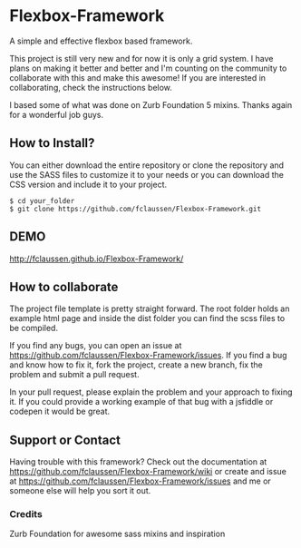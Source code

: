 # Flexbox-Framework
A simple and effective flexbox based framework.

This project is still very new and for now it is only a grid system. I have plans on making it better and better and I'm counting on the community to collaborate with this and make this awesome! If you are interested in collaborating, check the instructions below.

I based some of what was done on Zurb Foundation 5 mixins. Thanks again for a wonderful job guys.

## How to Install?
You can either download the entire repository or clone the repository and use the SASS files to customize it to your needs or you can download the CSS version and include it to your project.

```
$ cd your_folder
$ git clone https://github.com/fclaussen/Flexbox-Framework.git
```

## DEMO
http://fclaussen.github.io/Flexbox-Framework/

## How to collaborate
The project file template is pretty straight forward. The root folder holds an example html page and inside the dist folder you can find the scss files to be compiled.

If you find any bugs, you can open an issue at https://github.com/fclaussen/Flexbox-Framework/issues. If you find a bug and know how to fix it, fork the project, create a new branch, fix the problem and submit a pull request.

In your pull request, please explain the problem and your approach to fixing it. If you could provide a working example of that bug with a jsfiddle or codepen it would be great.

## Support or Contact
Having trouble with this framework? Check out the documentation at https://github.com/fclaussen/Flexbox-Framework/wiki or create and issue at https://github.com/fclaussen/Flexbox-Framework/issues and me or someone else will help you sort it out.

### Credits
Zurb Foundation for awesome sass mixins and inspiration
